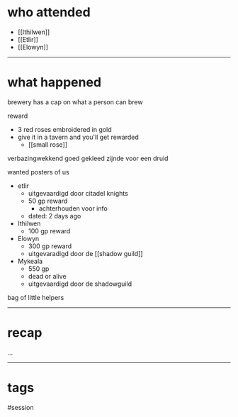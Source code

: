 # who attended

- [[Ithilwen]]
- [[Etlir]]
- [[Elowyn]]

---
# what happened

brewery has a cap on what a person can brew

reward
- 3 red roses embroidered in gold
- give it in a tavern and you'll get rewarded
	-  [[small rose]]

verbazingwekkend goed gekleed zijnde voor een druid

wanted posters of us
- etlir
	- uitgevaardigd door citadel knights
	- 50 gp reward 
		- achterhouden voor info
	- dated: 2 days ago
- Ithilwen
	- 100 gp reward
- Elowyn
	- 300 gp reward
	- uitgevaradigd door de [[shadow guild]]
- Mykeala
	- 550 gp
	- dead or alive
	- uitgevaardigd door de shadowguild

bag of little helpers

---
# recap

...

---
# tags

#session